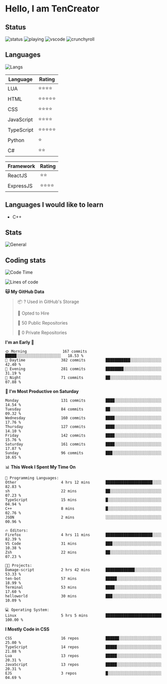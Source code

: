 # Hello, I am TenCreator

## Status
![status](https://api.statusbadges.me/badge/status/518334475038359555?simple=true&style=for-the-badge)
![playing](https://api.statusbadges.me/badge/playing/518334475038359555?style=for-the-badge)
![vscode](https://api.statusbadges.me/badge/vscode/518334475038359555?style=for-the-badge)
![crunchyroll](https://api.statusbadges.me/badge/crunchyroll/518334475038359555?style=for-the-badge)

## Languages
![Langs](https://github-readme-stats.vercel.app/api/top-langs/?username=tencreator&layout=compact&theme=radical)


|Language|Rating|
|--------|------|
|LUA|⭐️⭐️⭐️⭐️|
|HTML|⭐️⭐️⭐️⭐️⭐️|
|CSS|⭐️⭐️⭐️⭐️|
|JavaScript|⭐️⭐️⭐️⭐️|
|TypeScript|⭐️⭐️⭐️⭐️⭐️|
|Python|⭐️|
|C#|⭐️⭐️ |

|Framework|Rating|
|--------|------|
|ReactJS|⭐️⭐️|
|ExpressJS|⭐️⭐️⭐️⭐️|

## Languages I would like to learn
- C++

## Stats
![General](https://github-readme-stats.vercel.app/api?username=tencreator&show_icons=true&theme=radical)

## Coding stats
<!--START_SECTION:waka-->
![Code Time](http://img.shields.io/badge/Code%20Time-160%20hrs%2057%20mins-blue)

![Lines of code](https://img.shields.io/badge/From%20Hello%20World%20I%27ve%20Written-481.5%20thousand%20lines%20of%20code-blue)

**🐱 My GitHub Data** 

> 📦 ? Used in GitHub's Storage 
 > 
> 💼 Opted to Hire
 > 
> 📜 50 Public Repositories 
 > 
> 🔑 0 Private Repositories 
 > 
**I'm an Early 🐤** 

```text
🌞 Morning                167 commits         █████░░░░░░░░░░░░░░░░░░░░   18.53 % 
🌆 Daytime                382 commits         ███████████░░░░░░░░░░░░░░   42.40 % 
🌃 Evening                281 commits         ████████░░░░░░░░░░░░░░░░░   31.19 % 
🌙 Night                  71 commits          ██░░░░░░░░░░░░░░░░░░░░░░░   07.88 % 
```
📅 **I'm Most Productive on Saturday** 

```text
Monday                   131 commits         ████░░░░░░░░░░░░░░░░░░░░░   14.54 % 
Tuesday                  84 commits          ██░░░░░░░░░░░░░░░░░░░░░░░   09.32 % 
Wednesday                160 commits         ████░░░░░░░░░░░░░░░░░░░░░   17.76 % 
Thursday                 127 commits         ████░░░░░░░░░░░░░░░░░░░░░   14.10 % 
Friday                   142 commits         ████░░░░░░░░░░░░░░░░░░░░░   15.76 % 
Saturday                 161 commits         ████░░░░░░░░░░░░░░░░░░░░░   17.87 % 
Sunday                   96 commits          ███░░░░░░░░░░░░░░░░░░░░░░   10.65 % 
```


📊 **This Week I Spent My Time On** 

```text
💬 Programming Languages: 
Other                    4 hrs 12 mins       █████████████████████░░░░   82.83 % 
sh                       22 mins             ██░░░░░░░░░░░░░░░░░░░░░░░   07.23 % 
TypeScript               15 mins             █░░░░░░░░░░░░░░░░░░░░░░░░   04.94 % 
C++                      8 mins              █░░░░░░░░░░░░░░░░░░░░░░░░   02.76 % 
JSON                     2 mins              ░░░░░░░░░░░░░░░░░░░░░░░░░   00.96 % 

🔥 Editors: 
Firefox                  4 hrs 11 mins       █████████████████████░░░░   82.39 % 
VS Code                  31 mins             ███░░░░░░░░░░░░░░░░░░░░░░   10.38 % 
Zsh                      22 mins             ██░░░░░░░░░░░░░░░░░░░░░░░   07.23 % 

🐱‍💻 Projects: 
Damage-script            2 hrs 42 mins       █████████████░░░░░░░░░░░░   53.33 % 
ten-bot                  57 mins             █████░░░░░░░░░░░░░░░░░░░░   18.99 % 
Terminal                 53 mins             ████░░░░░░░░░░░░░░░░░░░░░   17.60 % 
helloworld               30 mins             ███░░░░░░░░░░░░░░░░░░░░░░   10.09 % 

💻 Operating System: 
Linux                    5 hrs 5 mins        █████████████████████████   100.00 % 
```

**I Mostly Code in CSS** 

```text
CSS                      16 repos            ██████░░░░░░░░░░░░░░░░░░░   25.00 % 
TypeScript               14 repos            █████░░░░░░░░░░░░░░░░░░░░   21.88 % 
Lua                      13 repos            █████░░░░░░░░░░░░░░░░░░░░   20.31 % 
JavaScript               13 repos            █████░░░░░░░░░░░░░░░░░░░░   20.31 % 
EJS                      3 repos             █░░░░░░░░░░░░░░░░░░░░░░░░   04.69 % 
```




<!--END_SECTION:waka-->
